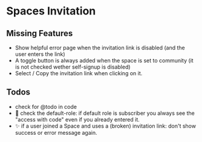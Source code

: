 # Spaces Invitation

## Missing Features
- Show helpful error page when the invitation link is disabled (and the user enters the link)
- A toggle button is always added when the space is set to community (it is not checked wether self-signup is disabled)
- Select / Copy the invitation link when clicking on it.

## Todos
- check for @todo in code
- 🐛 check the default-role: if default role is subscriber you always see the "access with code" even if you already entered it.
- ✨ if a user joined a Space and uses a (broken) invitation link: don't show success or error message again.
